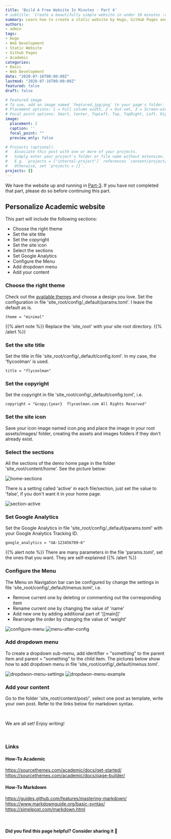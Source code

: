 ```yaml
---
title: 'Build A Free Website In Minutes - Part 4'
# subtitle: 'Create a beautifully simple website in under 10 minutes :rocket:'
summary: Learn how to create a static website by Hugo, GitHub Pages and Academic.
authors:
- admin
tags:
- Hugo
- Web Development
- Static Website
- Github Pages
- Academic
categories:
- Basic
- Web Development
date: "2020-07-16T00:00:00Z"
lastmod: "2020-07-16T00:00:00Z"
featured: false
draft: false

# Featured image
# To use, add an image named `featured.jpg/png` to your page's folder.
# Placement options: 1 = Full column width, 2 = Out-set, 3 = Screen-width
# Focal point options: Smart, Center, TopLeft, Top, TopRight, Left, Right, BottomLeft, Bottom, BottomRight
image:
  placement: 2
  caption: ''
  focal_point: ""
  preview_only: false

# Projects (optional).
#   Associate this post with one or more of your projects.
#   Simply enter your project's folder or file name without extension.
#   E.g. `projects = ["internal-project"]` references `content/project/deep-learning/index.md`.
#   Otherwise, set `projects = []`.
projects: []
---
```

We have the website up and running in [Part-3](https://flycoolman.com/post/build-a-free-website-in-minutes-part-3/). If you have not completed that part, please do so before continuing this part.

## Personalize Academic website

This part will include the following sections:

- Choose the right theme
- Set the site title
- Set the copyright
- Set the site icon
- Select the sections
- Set Google Analytics
- Configure the Menu
- Add dropdown menu
- Add your content

### Choose the right theme

Check out the [available themes](https://sourcethemes.com/academic/themes/) and choose a design you love.
Set the configuration in file 'site_root/config/_default/params.toml'. I leave the default as is.

    theme = "minimal"

{{% alert note %}}
Replace the 'site_root' with your site root directory.
{{% /alert %}}

### Set the site title

Set the title in file 'site_root/config/_default/config.toml'. In my case, the 'flycoolman' is used.

    title = "flycoolman"

### Set the copyright

Set the copyright in file 'site_root/config/_default/config.toml', i.e.

    copyright = "&copy;{year}  flycoolman.com All Rights Reserved"

### Set the site icon

Save your icon image named icon.png and place the image in your root assets/images/ folder, creating the assets and images folders if they don’t already exist.

### Select the sections

All the sections of the demo home page in the folder 'site_root/content/home'. See the picture below:

![home-sections](./home-sections.png)  

There is a setting called 'active' in each file/section, just set the value to 'false', if you don't want it in your home page.

![section-active](./section-active.png)

### Set Google Analytics

Set the Google Analytics in file 'site_root/config/_default/params.toml' with your Google Analytics Tracking ID.

    google_analytics = "UA-123456789-6"

{{% alert note %}}
There are many parameters in the file 'params.toml', set the ones that you want. They are self-explained
{{% /alert %}}

### Configure the Menu

The Menu on Navigation bar can be configured by change the settings in file 'site_root/config/_default/menus.toml', i.e.

- Remove current one  by deleting or commenting out the corresponding item
- Rename current one by changing the value of 'name'
- Add new one by adding additional part of '[[main]]'
- Rearrange the order by changing the value of 'weight'

![configure-menu](./configure-menu.png)
![menu-after-config](./menu-after-config.png)

### Add dropdown menu

To create a dropdown sub-menu, add identifier = "something" to the parent item and parent = "something" to the child item.
 The pictures below show how to add dropdown menu in file 'site_root/config/_default/menus.toml'.

![dropdwon-menu-settings](./dropdown-menu-settings.png)
![dropdwon-menu-example](./dropdown-menu-example.png)

### Add your content

Go to the folder 'site_root/content/post/', select one post as template, write your own post. Refer to the links below for markdown syntax.

<br>

We are all set! Enjoy writing!

<br>

### Links

#### How-To Academic

<https://sourcethemes.com/academic/docs/get-started/>
<https://sourcethemes.com/academic/docs/page-builder/>

#### How-To Markdown

<https://guides.github.com/features/mastering-markdown/>
<https://www.markdownguide.org/basic-syntax/>
<https://simplpost.com/markdown.html>

<br>

#### Did you find this page helpful? Consider sharing it 🙌
